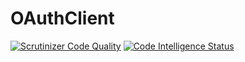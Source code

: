 # OAuthClient

[![Scrutinizer Code Quality](https://scrutinizer-ci.com/g/Jagepard/OAuthClient/badges/quality-score.png?b=master)](https://scrutinizer-ci.com/g/Jagepard/OAuthClient/?branch=master)
[![Code Intelligence Status](https://scrutinizer-ci.com/g/Jagepard/OAuthClient/badges/code-intelligence.svg?b=master)](https://scrutinizer-ci.com/code-intelligence)
